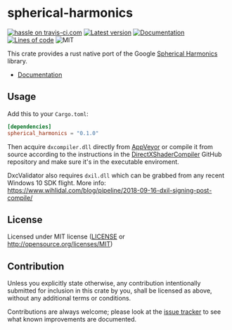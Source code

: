 spherical-harmonics
========
[![hassle on travis-ci.com](https://travis-ci.com/Jasper-Bekkers/spherical-harmonics.svg?branch=master)](https://travis-ci.com/Jasper-Bekkers/spherical-harmonics)
[![Latest version](https://img.shields.io/crates/v/spherical-harmonics.svg)](https://crates.io/crates/spherical-harmonics)
[![Documentation](https://docs.rs/spherical-harmonics/badge.svg)](https://docs.rs/spherical-harmonics)
[![Lines of code](https://tokei.rs/b1/github/Jasper-Bekkers/spherical-harmonics)](https://github.com/Jasper-Bekkers/spherical-harmonics)
![MIT](https://img.shields.io/badge/license-MIT-blue.svg)

This crate provides a rust native port of the Google [Spherical Harmonics](https://github.com/google/spherical-harmonics) library.

- [Documentation](https://docs.rs/spherical-harmonics)

## Usage

Add this to your `Cargo.toml`:

```toml
[dependencies]
spherical_harmonics = "0.1.0"
```

Then acquire `dxcompiler.dll` directly from [AppVeyor](https://ci.appveyor.com/project/antiagainst/directxshadercompiler/branch/master/artifacts) or compile it from source according to the instructions in the [DirectXShaderCompiler](https://github.com/Microsoft/DirectXShaderCompiler) GitHub repository and make sure it's in the executable enviroment.

DxcValidator also requires `dxil.dll` which can be grabbed from any recent Windows 10 SDK flight.
More info: https://www.wihlidal.com/blog/pipeline/2018-09-16-dxil-signing-post-compile/

## License

Licensed under MIT license ([LICENSE](LICENSE) or http://opensource.org/licenses/MIT)

## Contribution

Unless you explicitly state otherwise, any contribution intentionally submitted
for inclusion in this crate by you, shall be licensed as above, without any additional terms or conditions.

Contributions are always welcome; please look at the [issue tracker](https://github.com/Jasper-Bekkers/spherical-harmonics/issues) to see what known improvements are documented.
